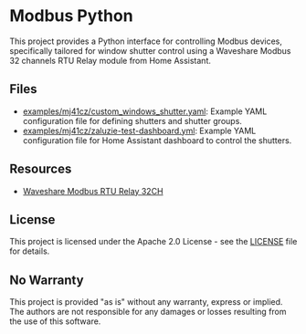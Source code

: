 # Modbus Python

This project provides a Python interface for controlling Modbus devices, specifically tailored for window shutter control using a Waveshare Modbus 32 channels RTU Relay module from Home Assistant.

## Files

*  [examples/mj41cz/custom_windows_shutter.yaml](examples/mj41cz/custom_windows_shutter.yaml): Example YAML configuration file for defining shutters and shutter groups.
*   [examples/mj41cz/zaluzie-test-dashboard.yml](examples/mj41cz/zaluzie-test-dashboard.yml): Example YAML configuration file for Home Assistant dashboard to control the shutters.

## Resources

*   [Waveshare Modbus RTU Relay 32CH](https://www.waveshare.com/wiki/Modbus_RTU_Relay_32CH)

## License

This project is licensed under the Apache 2.0 License - see the [LICENSE](LICENSE) file for details.

## No Warranty

This project is provided "as is" without any warranty, express or implied. The authors are not responsible for any damages or losses resulting from the use of this software.
